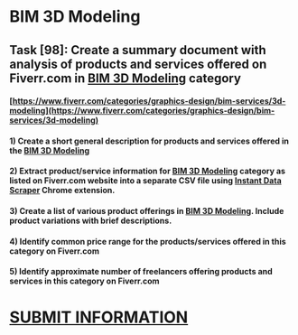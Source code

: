 # BIM 3D Modeling
## Task [98]: Create a summary document with analysis of products and services offered on Fiverr.com in [BIM 3D Modeling](https://www.fiverr.com/categories/graphics-design/bim-services/3d-modeling) category
#### [https://www.fiverr.com/categories/graphics-design/bim-services/3d-modeling](https://www.fiverr.com/categories/graphics-design/bim-services/3d-modeling)
#### 1) Create a short general description for products and services offered in the [BIM 3D Modeling](https://www.fiverr.com/categories/graphics-design/bim-services/3d-modeling)
#### 2) Extract product/service information for [BIM 3D Modeling](https://www.fiverr.com/categories/graphics-design/bim-services/3d-modeling) category as listed on Fiverr.com website into a separate CSV file using [Instant Data Scraper](https://chrome.google.com/webstore/detail/instant-data-scraper/ofaokhiedipichpaobibbnahnkdoiiah) Chrome extension.
#### 3) Create a list of various product offerings in [BIM 3D Modeling](https://www.fiverr.com/categories/graphics-design/bim-services/3d-modeling). Include product variations with brief descriptions.
#### 4) Identify common price range for the products/services offered in this category on Fiverr.com
#### 5) Identify approximate number of freelancers offering products and services in this category on Fiverr.com

# [SUBMIT INFORMATION](https://forms.office.com/r/8AEKjkLxKG)
